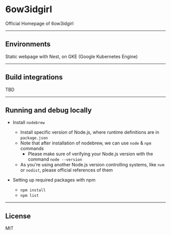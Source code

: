 # 6ow3idgirl
Official Homepage of 6ow3idgirl

***

## Environments
Static webpage with Nest, on GKE (Google Kubernetes Engine)

***

## Build integrations
TBD

***

## Running and debug locally

- Install `nodebrew`
  - Install specific version of Node.js, where runtime definitions are in `package.json`
  - Note that after installation of nodebrew, we can use `node` & `npm` commands
    - Please make sure of verifying your Node.js version with the command `node --version`
  - As you're using another Node.js version controlling systems, like `nvm` or `nodist`, please official references of them

- Setting up required packages with npm
  - `npm install`
  - `npm list`

***

## License

MIT
